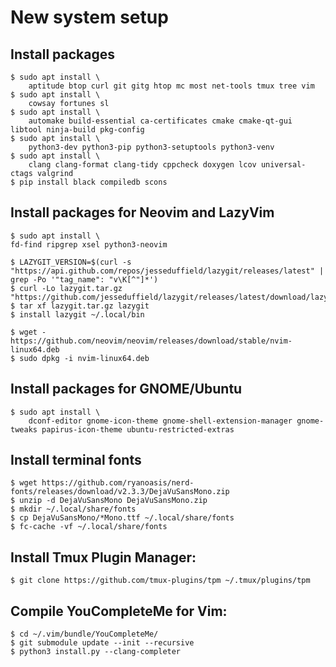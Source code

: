 # New system setup

## Install packages
	$ sudo apt install \
		aptitude btop curl git gitg htop mc most net-tools tmux tree vim
	$ sudo apt install \
		cowsay fortunes sl
	$ sudo apt install \
		automake build-essential ca-certificates cmake cmake-qt-gui libtool ninja-build pkg-config
	$ sudo apt install \
		python3-dev python3-pip python3-setuptools python3-venv
	$ sudo apt install \
		clang clang-format clang-tidy cppcheck doxygen lcov universal-ctags valgrind
	$ pip install black compiledb scons

## Install packages for Neovim and LazyVim
	$ sudo apt install \
    fd-find ripgrep xsel python3-neovim

	$ LAZYGIT_VERSION=$(curl -s "https://api.github.com/repos/jesseduffield/lazygit/releases/latest" | grep -Po '"tag_name": "v\K[^"]*')
	$ curl -Lo lazygit.tar.gz "https://github.com/jesseduffield/lazygit/releases/latest/download/lazygit_${LAZYGIT_VERSION}_Linux_x86_64.tar.gz"
	$ tar xf lazygit.tar.gz lazygit
	$ install lazygit ~/.local/bin

	$ wget - https://github.com/neovim/neovim/releases/download/stable/nvim-linux64.deb
	$ sudo dpkg -i nvim-linux64.deb

## Install packages for GNOME/Ubuntu
	$ sudo apt install \
		dconf-editor gnome-icon-theme gnome-shell-extension-manager gnome-tweaks papirus-icon-theme ubuntu-restricted-extras

## Install terminal fonts
	$ wget https://github.com/ryanoasis/nerd-fonts/releases/download/v2.3.3/DejaVuSansMono.zip
	$ unzip -d DejaVuSansMono DejaVuSansMono.zip
	$ mkdir ~/.local/share/fonts
	$ cp DejaVuSansMono/*Mono.ttf ~/.local/share/fonts
	$ fc-cache -vf ~/.local/share/fonts

## Install Tmux Plugin Manager:
	$ git clone https://github.com/tmux-plugins/tpm ~/.tmux/plugins/tpm

## Compile YouCompleteMe for Vim:
	$ cd ~/.vim/bundle/YouCompleteMe/
	$ git submodule update --init --recursive
	$ python3 install.py --clang-completer
